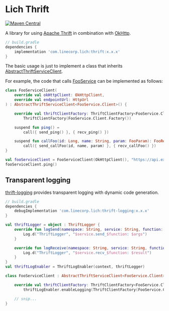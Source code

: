 # Lich Thrift

[ ![Maven Central](https://badgen.net/maven/v/maven-central/com.linecorp.lich/thrift) ](https://search.maven.org/artifact/com.linecorp.lich/thrift)

A library for using [Apache Thrift](https://thrift.apache.org/) in combination with [OkHttp](https://square.github.io/okhttp/).

```groovy
// build.gradle
dependencies {
    implementation 'com.linecorp.lich:thrift:x.x.x'
}
```

The basic usage is just to implement a class that inherits
[AbstractThriftServiceClient](src/main/java/com/linecorp/lich/thrift/AbstractThriftServiceClient.kt).

For example, the code that calls [FooService](../sample_thrift/src/main/thrift/FooService.thrift)
can be implemented as follows:

```kotlin
class FooServiceClient(
    override val okHttpClient: OkHttpClient,
    override val endpointUrl: HttpUrl
) : AbstractThriftServiceClient<FooService.Client>() {

    override val thriftClientFactory: ThriftClientFactory<FooService.Client> =
        ThriftClientFactory(FooService.Client.Factory())

    suspend fun ping() =
        call({ send_ping() }, { recv_ping() })

    suspend fun callFoo(id: Long, name: String, param: FooParam): FooResponse =
        call({ send_callFoo(id, name, param) }, { recv_callFoo() })
}

val fooServiceClient = FooServiceClient(OkHttpClient(), "https://api.example.com/foo".toHttpUrl())
fooServiceClient.ping()
```

## Transparent logging

[thrift-logging](../thrift-logging) provides transparent logging with dynamic code generation.

```groovy
// build.gradle
dependencies {
    debugImplementation 'com.linecorp.lich:thrift-logging:x.x.x'
}
```

```kotlin
val thriftLogger = object : ThriftLogger {
    override fun logSend(namespace: String, service: String, function: String, args: TBase<*, *>) {
        Log.d("ThriftLogger", "$service.send_$function: $args")
    }

    override fun logReceive(namespace: String, service: String, function: String, result: TBase<*, *>) {
        Log.d("ThriftLogger", "$service.recv_$function: $result")
    }
}
val thriftLogEnabler = ThriftLogEnabler(context, thriftLogger)

class FooServiceClient : AbstractThriftServiceClient<FooService.Client>() {

    override val thriftClientFactory: ThriftClientFactory<FooService.Client> =
        thriftLogEnabler.enableLogging(ThriftClientFactory(FooService.Client.Factory()))

    // snip...
}
```
